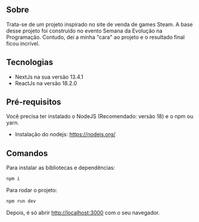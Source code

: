## Sobre

Trata-se de um projeto inspirado no site de venda de games Steam. 
A base desse projeto foi construído no evento Semana da Evolução na Programação.
Contudo, dei a minha "cara" ao projeto e o resultado final ficou incrível. 

## Tecnologias

- NextJs na sua versão 13.4.1
- ReactJs na versão 18.2.0

## Pré-requisitos

Você precisa ter instalado o NodeJS (Recomendado: versão 18) e o npm ou yarn.
- Instalação do nodejs: https://nodejs.org/

## Comandos

Para instalar as bibliotecas e dependências:

```bash
npm i
```

Para rodar o projeto:

```bash
npm run dev
```

Depois, é só abrir [http://localhost:3000](http://localhost:3000) com o seu navegador.
